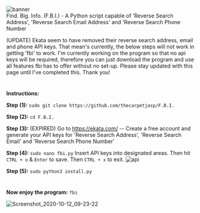 ![banner](https://user-images.githubusercontent.com/71789855/95723694-f2850980-0c64-11eb-978d-bedb903060a9.png)                         
Find. Big. Info. (F.B.I.) - A Python script capable of 'Reverse Search Address', 'Reverse Search Email Address' and 'Reverse Search Phone Number

(UPDATE) Ekata seem to have removed their reverse search address, email and phone API keys. That mean's currently, the below steps will not work in getting 'fbi' to work. I'm currently working on the program so that no api keys will be required, therefore you can just download the program and use all features fbi has to offer without no set-up. Please stay updated with this page until I've completed this. Thank you!

#

**Instructions:**


**Step (1):**
`sudo git clone https://github.com/thecarpetjasp/F.B.I.`


**Step (2):**
`cd F.B.I.`


**Step (3):** (EXPIRED)
Go to https://ekata.com/ -- Create a free account and generate your API keys for 'Reverse Search Address', 'Reverse Search Email' and 'Reverse Search Phone Number'


**Step (4):**
`sudo nano fbi.py` Insert API keys into designated areas. Then hit `CTRL + o` & `Enter` to save. Then `CTRL + x` to exit.
![api](https://user-images.githubusercontent.com/71789855/95723765-0597d980-0c65-11eb-91ab-e3bea527ebe1.png)



**Step (5):**
`sudo python3 install.py`
#
**Now enjoy the program:**
`fbi`



![Screenshot_2020-10-12_09-23-22](https://user-images.githubusercontent.com/71789855/95723792-0f214180-0c65-11eb-864b-fe72af9c8961.png)



